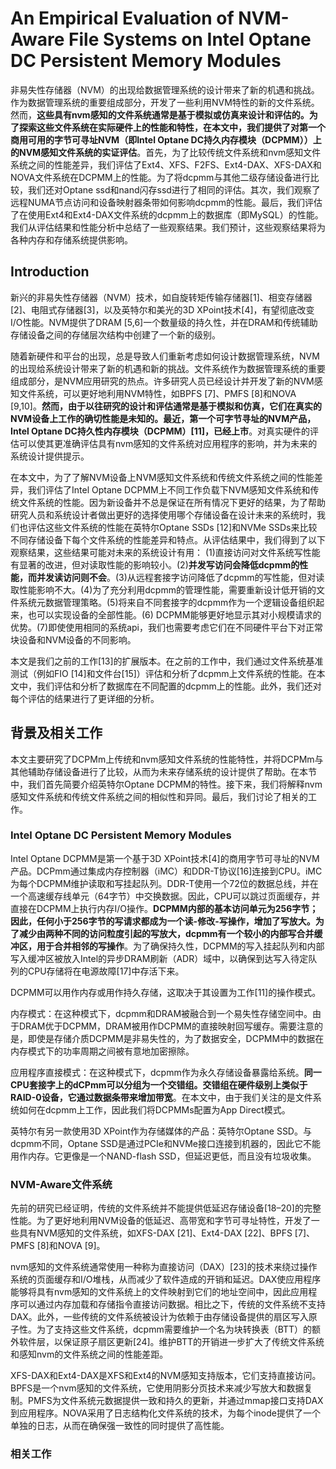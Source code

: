 # An Empirical Evaluation of NVM-Aware File Systems on Intel Optane DC Persistent Memory Modules

非易失性存储器（NVM）的出现给数据管理系统的设计带来了新的机遇和挑战。作为数据管理系统的重要组成部分，开发了一些利用NVM特性的新的文件系统。然而，**这些具有nvm感知的文件系统通常是基于模拟或仿真来设计和评估的。为了探索这些文件系统在实际硬件上的性能和特性，在本文中，我们提供了对第一个商用可用的字节可寻址NVM（即Intel Optane DC持久内存模块（DCPMM））上的NVM感知文件系统的实证评估**。首先，为了比较传统文件系统和nvm感知文件系统之间的性能差异，我们评估了Ext4、XFS、F2FS、Ext4-DAX、XFS-DAX和NOVA文件系统在DCPMM上的性能。为了将dcpmm与其他二级存储设备进行比较，我们还对Optane ssd和nand闪存ssd进行了相同的评估。其次，我们观察了远程NUMA节点访问和设备映射器条带如何影响dcpmm的性能。最后，我们评估了在使用Ext4和Ext4-DAX文件系统的dcpmm上的数据库（即MySQL）的性能。我们从评估结果和性能分析中总结了一些观察结果。我们预计，这些观察结果将为各种内存和存储系统提供影响。

## Introduction

新兴的非易失性存储器（NVM）技术，如自旋转矩传输存储器[1]、相变存储器[2]、电阻式存储器[3]，以及英特尔和美光的3D XPoint技术[4]，有望彻底改变I/O性能。NVM提供了DRAM [5,6]一个数量级的持久性，并在DRAM和传统辅助存储设备之间的存储层次结构中创建了一个新的级别。

随着新硬件和平台的出现，总是导致人们重新考虑如何设计数据管理系统，NVM的出现给系统设计带来了新的机遇和新的挑战。文件系统作为数据管理系统的重要组成部分，是NVM应用研究的热点。许多研究人员已经设计并开发了新的NVM感知文件系统，可以更好地利用NVM特性，如BPFS [7]、PMFS [8]和NOVA [9,10]。**然而，由于以往研究的设计和评估通常是基于模拟和仿真，它们在真实的NVM设备上工作的确切性能是未知的。最近，第一个可字节寻址的NVM产品，Intel Optane DC持久性内存模块（DCPMM）[11]，已经上市**。对真实硬件的评估可以使其更准确评估具有nvm感知的文件系统对应用程序的影响，并为未来的系统设计提供提示。

在本文中，为了了解NVM设备上NVM感知文件系统和传统文件系统之间的性能差异，我们评估了Intel Optane DCPMM上不同工作负载下NVM感知文件系统和传统文件系统的性能。因为新设备并不总是保证在所有情况下更好的结果，为了帮助研究人员和系统设计者做出更好的选择使用哪个存储设备在设计未来的系统时，我们也评估这些文件系统的性能在英特尔Optane SSDs [12]和NVMe SSDs来比较不同存储设备下每个文件系统的性能差异和特点。从评估结果中，我们得到了以下观察结果，这些结果可能对未来的系统设计有用： (1)直接访问对文件系统写性能有显著的改进，但对读取性能的影响较小。(2)**并发写访问会降低dcpmm的性能，而并发读访问则不会**。(3)从远程套接字访问降低了dcpmm的写性能，但对读取性能影响不大。(4)为了充分利用dcpmm的管理性能，需要重新设计低开销的文件系统元数据管理策略。(5)将来自不同套接字的dcpmm作为一个逻辑设备组织起来，也可以实现设备的全部性能。(6) DCPMM能够更好地显示其对小规模请求的优势。(7)即使使用相同的系统api，我们也需要考虑它们在不同硬件平台下对正常块设备和NVM设备的不同影响。

本文是我们之前的工作[13]的扩展版本。在之前的工作中，我们通过文件系统基准测试（例如FIO [14]和文件台[15]）评估和分析了dcpmm上文件系统的性能。在本文中，我们评估和分析了数据库在不同配置的dcpmm上的性能。此外，我们还对每个评估的结果进行了更详细的分析。

## 背景及相关工作

本文主要研究了DCPMm上传统和nvm感知文件系统的性能特性，并将DCPMm与其他辅助存储设备进行了比较，从而为未来存储系统的设计提供了帮助。在本节中，我们首先简要介绍英特尔Optane DCPMM的特性。接下来，我们将解释nvm感知文件系统和传统文件系统之间的相似性和异同。最后，我们讨论了相关的工作。

### Intel Optane DC Persistent Memory Modules

Intel Optane DCPMM是第一个基于3D XPoint技术[4]的商用字节可寻址的NVM产品。DCPmm通过集成内存控制器（iMC）和DDR-T协议[16]连接到CPU。iMC为每个DCPMM维护读取和写挂起队列。DDR-T使用一个72位的数据总线，并在一个高速缓存线单元（64字节）中交换数据。因此，CPU可以跳过页面缓存，并直接在DCPMM上执行内存I/O操作。**DCPMM内部的基本访问单元为256字节；因此，任何小于256字节的写请求都成为一个读-修改-写操作，增加了写放大。为了减少由两种不同的访问粒度引起的写放大，dcpmm有一个较小的内部写合并缓冲区，用于合并相邻的写操作**。为了确保持久性，DCPMM的写入挂起队列和内部写入缓冲区被放入Intel的异步DRAM刷新（ADR）域中，以确保到达写入待定队列的CPU存储将在电源故障[17]中存活下来。

DCPMM可以用作内存或用作持久存储，这取决于其设置为工作[11]的操作模式。

内存模式：在这种模式下，dcpmm和DRAM被融合到一个易失性存储空间中。由于DRAM优于DCPMM，DRAM被用作DCPMM的直接映射回写缓存。需要注意的是，即使是存储介质DCPMM是非易失性的，为了数据安全，DCPMM中的数据在内存模式下的功率周期之间被有意地加密擦除。

应用程序直接模式：在这种模式下，dcpmm作为永久存储设备暴露给系统。**同一CPU套接字上的dCPmm可以分组为一个交错组。交错组在硬件级别上类似于RAID-0设备，它通过数据条带来增加带宽**。在本文中，由于我们关注的是文件系统如何在dcpmm上工作，因此我们将DCPMMs配置为App Direct模式。

英特尔有另一款使用3D XPoint作为存储媒体的产品：英特尔Optane SSD。与dcpmm不同，Optane SSD是通过PCIe和NVMe接口连接到机器的，因此它不能用作内存。它更像是一个NAND-flash SSD，但延迟更低，而且没有垃圾收集。

### NVM-Aware文件系统

先前的研究已经证明，传统的文件系统并不能提供低延迟存储设备[18–20]的完整性能。为了更好地利用NVM设备的低延迟、高带宽和字节可寻址特性，开发了一些具有NVM感知的文件系统，如XFS-DAX [21]、Ext4-DAX [22]、BPFS [7]、PMFS [8]和NOVA [9]。

nvm感知的文件系统通常使用一种称为直接访问（DAX）[23]的技术来绕过操作系统的页面缓存和I/O堆栈，从而减少了软件造成的开销和延迟。DAX使应用程序能够将具有nvm感知的文件系统上的文件映射到它们的地址空间中，因此应用程序可以通过内存加载和存储指令直接访问数据。相比之下，传统的文件系统不支持DAX。此外，一些传统的文件系统被设计为依赖于由存储设备提供的扇区写入原子性。为了支持这些文件系统，dcpmm需要维护一个名为块转换表（BTT）的额外软件层，以保证原子扇区更新[24]。维护BTT的开销进一步扩大了传统文件系统和感知nvm的文件系统之间的性能差距。

XFS-DAX和Ext4-DAX是XFS和Ext4的NVM感知支持版本，它们支持直接访问。BPFS是一个nvm感知的文件系统，它使用阴影分页技术来减少写放大和数据复制。PMFS为文件系统元数据提供一致和持久的更新，并通过mmap接口支持DAX到应用程序。NOVA采用了日志结构化文件系统的技术，为每个inode提供了一个单独的日志，从而在确保强一致性的同时提供了高性能。

### 相关工作


